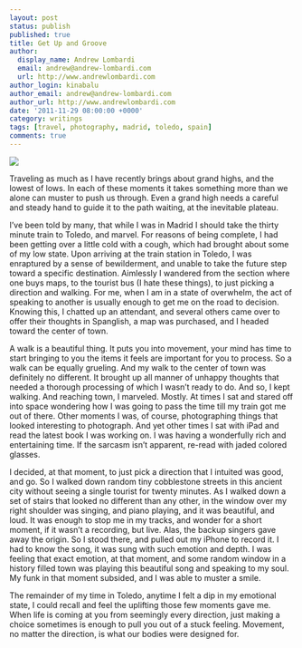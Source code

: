 ```yaml
---
layout: post
status: publish
published: true
title: Get Up and Groove
author:
  display_name: Andrew Lombardi
  email: andrew@andrew-lombardi.com
  url: http://www.andrewlombardi.com
author_login: kinabalu
author_email: andrew@andrew-lombardi.com
author_url: http://www.andrewlombardi.com
date: '2011-11-29 08:00:00 +0000'
category: writings
tags: [travel, photography, madrid, toledo, spain]
comments: true
---
```


![](https://farm8.staticflickr.com/7158/6423835917_6c87e59946_b.jpg)

Traveling as much as I have recently brings about grand highs, and the
lowest of lows. In each of these moments it takes something more than we
alone can muster to push us through. Even a grand high needs a careful
and steady hand to guide it to the path waiting, at the inevitable
plateau.

<!--more-->

I’ve been told by many, that while I was in Madrid I should take the
thirty minute train to Toledo, and marvel. For reasons of being
complete, I had been getting over a little cold with a cough, which had
brought about some of my low state. Upon arriving at the train station
in Toledo, I was enraptured by a sense of bewilderment, and unable to
take the future step toward a specific destination. Aimlessly I wandered
from the section where one buys maps, to the tourist bus (I hate these
things), to just picking a direction and walking. For me, when I am in a
state of overwhelm, the act of speaking to another is usually enough to
get me on the road to decision. Knowing this, I chatted up an attendant,
and several others came over to offer their thoughts in Spanglish, a map
was purchased, and I headed toward the center of town.

A walk is a beautiful thing. It puts you into movement, your mind has
time to start bringing to you the items it feels are important for you
to process. So a walk can be equally grueling. And my walk to the center
of town was definitely no different. It brought up all manner of unhappy
thoughts that needed a thorough processing of which I wasn’t ready to
do. And so, I kept walking. And reaching town, I marveled. Mostly. At
times I sat and stared off into space wondering how I was going to pass
the time till my train got me out of there. Other moments I was, of
course, photographing things that looked interesting to photograph. And
yet other times I sat with iPad and read the latest book I was working
on. I was having a wonderfully rich and entertaining time. If the
sarcasm isn’t apparent, re-read with jaded colored glasses.

I decided, at that moment, to just pick a direction that I intuited was
good, and go. So I walked down random tiny cobblestone streets in this
ancient city without seeing a single tourist for twenty minutes. As I
walked down a set of stairs that looked no different than any other, in
the window over my right shoulder was singing, and piano playing, and it
was beautiful, and loud. It was enough to stop me in my tracks, and
wonder for a short moment, if it wasn’t a recording, but live. Alas, the
backup singers gave away the origin. So I stood there, and pulled out my
iPhone to record it. I had to know the song, it was sung with such
emotion and depth. I was feeling that exact emotion, at that moment, and
some random window in a history filled town was playing this beautiful
song and speaking to my soul. My funk in that moment subsided, and I was
able to muster a smile.

The remainder of my time in Toledo, anytime I felt a dip in my emotional
state, I could recall and feel the uplifting those few moments gave me.
When life is coming at you from seemingly every direction, just making a
choice sometimes is enough to pull you out of a stuck feeling. Movement,
no matter the direction, is what our bodies were designed for.
